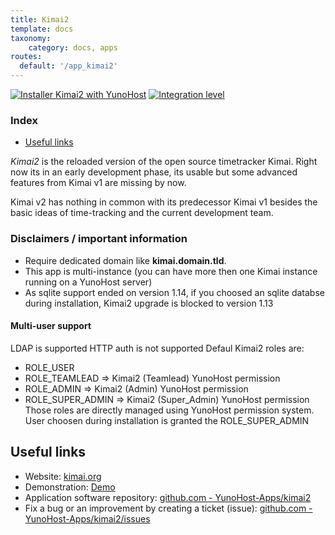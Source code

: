 ```yaml
---
title: Kimai2
template: docs
taxonomy:
    category: docs, apps
routes:
  default: '/app_kimai2'
---
```


[![Installer Kimai2 with YunoHost](https://install-app.yunohost.org/install-with-yunohost.svg)](https://install-app.yunohost.org/?app=kimai2) [![Integration level](https://dash.yunohost.org/integration/kimai2.svg)](https://dash.yunohost.org/appci/app/kimai2)

### Index

- [Useful links](#useful-links)

*Kimai2* is the reloaded version of the open source timetracker Kimai. Right now its in an early development phase, its usable but some advanced features from Kimai v1 are missing by now.

Kimai v2 has nothing in common with its predecessor Kimai v1 besides the basic ideas of time-tracking and the current development team.

### Disclaimers / important information

* Require dedicated domain like **kimai.domain.tld**.
* This app is multi-instance (you can have more then one Kimai instance running on a YunoHost server)
* As sqlite support ended on version 1.14, if you choosed an sqlite databse during installation, Kimai2 upgrade is blocked to version 1.13

#### Multi-user support

LDAP is supported HTTP auth is not supported Defaul Kimai2 roles are:
* ROLE_USER
* ROLE_TEAMLEAD => Kimai2 (Teamlead) YunoHost permission
* ROLE_ADMIN => Kimai2 (Admin) YunoHost permission
* ROLE_SUPER_ADMIN => Kimai2 (Super_Admin) YunoHost permission
Those roles are directly managed using YunoHost permission system. User choosen during installation is granted the ROLE_SUPER_ADMIN


## Useful links

+ Website: [kimai.org](https://www.kimai.org/)
+ Demonstration: [Demo](https://www.kimai.org/demo/)
+ Application software repository: [github.com - YunoHost-Apps/kimai2](https://github.com/YunoHost-Apps/kimai2_ynh)
+ Fix a bug or an improvement by creating a ticket (issue): [github.com - YunoHost-Apps/kimai2/issues](https://github.com/YunoHost-Apps/kimai2_ynh/issues)
